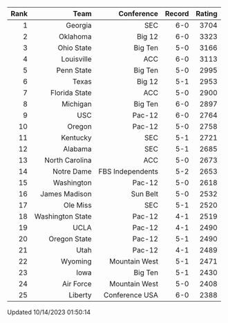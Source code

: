 | Rank  | Team                 | Conference           | Record   | Rating |
| ---:  | ---:                 | ---:                 | ---:     | ---:   |
| 1     | Georgia              | SEC                  | 6-0      | 3704   |
| 2     | Oklahoma             | Big 12               | 6-0      | 3323   |
| 3     | Ohio State           | Big Ten              | 5-0      | 3166   |
| 4     | Louisville           | ACC                  | 6-0      | 3113   |
| 5     | Penn State           | Big Ten              | 5-0      | 2995   |
| 6     | Texas                | Big 12               | 5-1      | 2953   |
| 7     | Florida State        | ACC                  | 5-0      | 2900   |
| 8     | Michigan             | Big Ten              | 6-0      | 2897   |
| 9     | USC                  | Pac-12               | 6-0      | 2764   |
| 10    | Oregon               | Pac-12               | 5-0      | 2758   |
| 11    | Kentucky             | SEC                  | 5-1      | 2721   |
| 12    | Alabama              | SEC                  | 5-1      | 2685   |
| 13    | North Carolina       | ACC                  | 5-0      | 2673   |
| 14    | Notre Dame           | FBS Independents     | 5-2      | 2653   |
| 15    | Washington           | Pac-12               | 5-0      | 2618   |
| 16    | James Madison        | Sun Belt             | 5-0      | 2532   |
| 17    | Ole Miss             | SEC                  | 5-1      | 2520   |
| 18    | Washington State     | Pac-12               | 4-1      | 2519   |
| 19    | UCLA                 | Pac-12               | 4-1      | 2490   |
| 20    | Oregon State         | Pac-12               | 5-1      | 2490   |
| 21    | Utah                 | Pac-12               | 4-1      | 2489   |
| 22    | Wyoming              | Mountain West        | 5-1      | 2471   |
| 23    | Iowa                 | Big Ten              | 5-1      | 2430   |
| 24    | Air Force            | Mountain West        | 5-0      | 2408   |
| 25    | Liberty              | Conference USA       | 6-0      | 2388   |

Updated 10/14/2023 01:50:14
